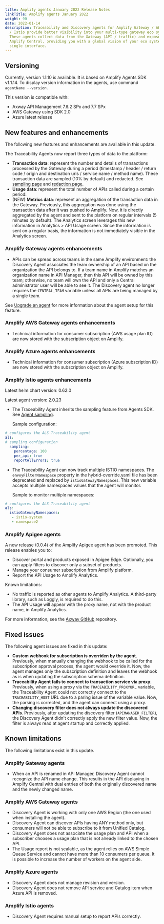 ```yaml
---
title: Amplify agents January 2022 Release Notes
linkTitle: Amplify agents January 2022
weight: 90
date: 2022-01-14
description: Traceability and Discovery agents for Amplify Gateway / AWS / Azure
  / Istio provide better visibility into your multi-type gateway eco system.
  These agents collect data from the Gateway (API / traffic) and expose it in
  Amplify Central, providing you with a global vision of your eco system from a
  single interface.
---
```


## Versioning

Currently, version 1.1.10 is available. It is based on Amplify Agents SDK v1.1.14.
To display version information in the agents, use command `agentName --version`.

This version is compatible with:

* Axway API Management 7.6.2 SPx and 7.7 SPx
* AWS Gateway using SDK 2.0
* Azure latest release

## New features and enhancements

The following new features and enhancements are available in this update.

The Traceability Agents now report three types of data to the platform:

* **Transaction data**:  represent the number and details of transactions processed by the Gateway during a period (timestamp / header / return code / origin and destination urls / service name / method name). These transaction data are sampled (10% by default) and redacted. See [sampling page](/docs/connect_manage_environ/connected_agent_common_reference/trace_sampling) and [redaction page](/docs/connect_manage_environ/connected_agent_common_reference/trace_redaction).
* **Usage data**: represent the total number of APIs called during a certain period.
* (NEW) **Metrics data**: represent an aggregation of the transaction data in the Gateway. Previously, this aggregation was done using the transaction data after it was pushed to Amplify. Now, it is directly aggregated by the agent and sent to the platform on regular intervals (5 minutes by default). The Analytics screen leverages this new information in Analytics > API Usage screen. Since the information is sent on a regular basis, the information is not immediately visible in the Analytics screen.

### Amplify Gateway agents enhancements

* APIs can be spread across teams in the same Amplify environment: the Discovery Agent associates the team ownership of an API based on the organization the API belongs to. If a team name in Amplify matches an organization name in API Manager, then this API will be owned by this team; otherwise, no team will own the API and only a Central administrator user will be able to see it. The Discovery agent no longer requires the `CENTRAL_TEAM` variable unless all APIs are being managed by a single team.

See [Upgrade an agent](/docs/connect_manage_environ/connected_agent_common_reference/upgrade_agent#axway-gateway-agents-upgrade) for more information about the agent setup for this feature.

### Amplify AWS Gateway agents enhancements

* Technical information for consumer subscription (AWS usage plan ID) are now stored with the subscription object on Amplify.

### Amplify Azure agents enhancements

* Technical information for consumer subscription (Azure subscription ID) are now stored with the subscription object on Amplify.

### Amplify Istio agents enhancements

Latest helm chart version: 0.62.0

Latest agent version: 2.0.23

* The Traceability Agent inherits the sampling feature from Agents SDK. See [Agent sampling](/docs/connect_manage_environ/connected_agent_common_reference/trace_sampling).

    Sample configuration:

```yaml
# configures the ALS Traceability agent
als:
# sampling configuration
  sampling:
    percentage: 100
    per_api: true
    reportAllErrors: true
```

* The Traceability Agent can now track multiple ISTIO namespaces. The `envoyFilterNamespace` property in the hybrid-override.yaml file has been deprecated and replaced by `istioGatewayNamespaces`. This new variable accepts multiple namespaces values that the agent will monitor.

    Sample to monitor multiple namespaces:

```yaml
# configures the ALS Traceability agent
als:
  istioGatewayNamespaces: 
   - istio-system
   - namespace2
```

### Amplify Apigee agents

A new release (0.0.4) of the Amplify Apigee agent has been promoted. This release enables you to:

* Discover portal and products exposed in Apigee Edge. Optionally, you can apply filters to discover only a subset of products.
* Manage your consumer subscription from Amplify platform.
* Report the API Usage to Amplify Analytics.

Known limitations:

* No traffic is reported as other agents to Amplify Analytics. A third-party library, such as Loggly, is required to do this.
* The API Usage will appear with the proxy name, not with the product name, in Amplify Analytics.

For more information, see the [Axway GitHub](https://github.com/Axway/agents-apigee) repository.

## Fixed issues

The following agent issues are fixed in this update:

* **Custom webhook for subscription is overriden by the agent**. Previously, when manually changing the webhook to be called for the subscription approval process, the agent would override it. Now, the agent manages only the subscription definition and leaves the webhook as is when updating the subscription schema definition.
* **Traceability Agent fails to connect to transaction service via proxy**. Previously, when using a proxy via the `TRACEABILITY_PROXYURL` variable, the Traceability Agent could not correctly connect to the `TRACEABILITY_HOST` URL due to a paring issue of the variable value. Now, the parsing is corrected, and the agent can connect using a proxy.
* **Changing discovery filter does not always update the discovered APIs**. Previously, after updating the discovery filter (`APIMANAGER_FILTER`), the Discovery Agent didn't correctly apply the new filter value. Now, the filter is always read at agent startup and correctly applied.

## Known limitations

The following limitations exist in this update.

### Amplify Gateway agents

* When an API is renamed in API Manager, Discovery Agent cannot recognize the API name change. This results in the API displaying in Amplify Central with dual entries of both the originally discovered name and the newly changed name.

### Amplify AWS Gateway agents

* Discovery Agent is working with only one AWS Region (the one used when installing the agent).
* Discovery Agent can discover APIs having ANY method only, but consumers will not be able to subscribe to it from Unified Catalog.
* Discovery Agent does not associate the usage plan and API when a subscriber chooses a usage plan that is not already linked to the chosen API.
* The Usage report is not scalable, as the agent relies on AWS Simple Queue Service and cannot have more than 10 consumers per queue. It is possible to increase the number of workers on the agent side.

### Amplify Azure agents

* Discovery Agent does not manage revision and version.
* Discovery Agent does not remove API service and Catalog item when Azure API is removed.

### Amplify Istio agents

* Discovery Agent requires manual setup to report APIs correctly.
